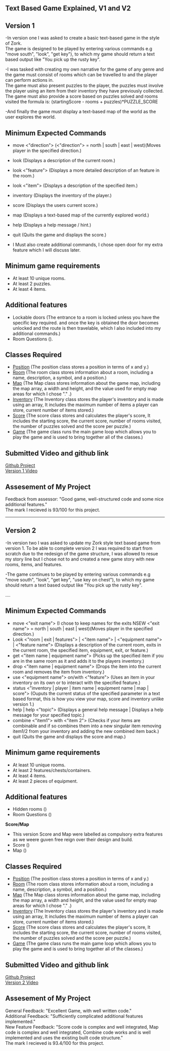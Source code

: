 **Text Based Game Explained, V1 and V2**
---  
**Version 1**
---  
-In version one I was asked to create a basic text-based game in the style of Zork.  
The game is designed to be played by entering various commands e.g "move south", "look", "get key"), to which my game should return a text based output like "You pick up the rusty key".  

-I was tasked with creating my own narrative for the game of any genre and the game must consist of rooms which can be travelled to and the player can perform actions in.    
The game must also present puzzles to the player, the puzzles must involve the player using an item from their inventory they have previously collected.  
The game must also provide a score based on puzzles solved and rooms visited the formula is: (startingScore - rooms + puzzles)*PUZZLE_SCORE  

-And finally the game must display a text-based map of the world as the user explores the world.

**Minimum Expected Commands**
---  
- move <"direction"> (<"direction"> = north | south | east | west)(Moves player in the specified direction.)  
- look (Displays a description of the current room.)  
- look <"feature"> (Displays a more detailed description of an feature in the room.)  
- look <"item"> (Displays a description of the specified item.)  
- inventory (Displays the inventory of the player.)  
- score (Displays the users current score.)  
- map (Displays a text-based map of the currently explored world.)  
- help (Displays a help message / hint.)  
- quit (Quits the game and displays the score.)

- I Must also create additional commands, I chose open door for my extra feature which I will discuss later.

**Minimum game requirements**
---  
- At least 10 unique rooms.    
- At least 2 puzzles.  
- At least 4 items.  

**Additional features**
---  
- Lockable doors (The entrance to a room is locked unless you have the specific key required. and once the key is obtained the door becomes unlocked and the route is then travelable, which I also included into my additional commands.)
- Room Questions ().

**Classes Required**
---  
- [Position](./Version%201/Position.java) (The position class stores a position in terms of x and y.)  
- [Room](./Version%201/Room.java) (The room class stores information about a room, including a name, description, a symbol, and a position.)  
- [Map](./Version%201/Map.java) (The Map class stores information about the game map, including the map array, a width and height, and the value used for empty map areas for which I chose "." .)  
- [Inventory](./Version%201/Inventory.java) (The Inventory class stores the player's inventory and is made using an array, It includes the maximum number of items a player can store, current number of items stored.)
- [Score](./Version%201/Score.java) (The score class stores and calculates the player's score, It includes the starting score, the current score, number of rooms visited, the number of puzzles solved and the score per puzzle.)
- [Game](./Version%201/Game.java) (The game class runs the main game loop which allows you to play the game and is used to bring together all of the classes.)

**Submitted Video and github link**
---  
[Github Project](https://git.cs.bham.ac.uk/oop-24-25/exh444)  
[Version 1 Video](https://youtu.be/IiBGIig8pdA?si=kOlHR6YKxWycIPDh)

**Assesement of My Project**
---  

Feedback from assessor: "Good game, well-structured code and some nice additional features."  
The mark I recieved is 93/100 for this project.  

---  
**Version 2**
---  

-In version two I was asked to update my Zork style text based game from version 1. To be able to complete version 2 I was required to start from scratch due to the redesign of the game structure, I was allowed to resue my story line but I chose not to and created a new game story with new rooms, items, and features.

-The game continues to be played by entering various commands e.g "move south", "look", "get key", "use key on chest"), to which my game should return a text based output like "You pick up the rusty key".

....


**Minimum Expected Commands**
---  
- move <"exit name"> (I chose to keep names for the exits NSEW <"exit name"> = north | south | east | west)(Moves player in the specified direction.)    
- Look <"room | exit | features"> | <"item name"> | <"equipment name"> | <"feature name"> (Displays a description of the current room, exits in the current room, the specified item, equipment, exit, or feature.)    
- get <"item name | equipment name"> (Picks up the specified item if you are in the same room as it and adds it to the players inventory.)    
- drop <"item name | equipment name"> (Drops the item into the current room and removes the item from inventory.)    
- use <"equipment name"> on/with <"feature"> (Uses an item in your inventory on its own or to interact with the specified feature.)      
- status <"inventory | player | item name | equipment name | map | score"> (Ouputs the current status of the specified parameter in a text based format, this is how you view your map, score and inventory unlike version 1.)    
- help | help <"topic"> (Displays a general help message | Displays a help message for your specified topic.)  
- combine <"item1"> with <"item 2"> (Checks if your items are combinable and if so combines them into a new singular item removing item1/2 from your inventory and adding the new combined item back.)   
- quit (Quits the game and displays the score and map.)  

**Minimum game requirements**
---  
- At least 10 unique rooms.    
- At least 2 features/chests/containers.  
- At least 4 items.
- At least 2 pieces of equipment.

**Additional features**
---  
- Hidden rooms ()  
- Room Questions ()  

**Score/Map**
  - This version Score and Map were labelled as compulsory extra features as we weere guven free reign over their design and build.  
  - Score ()  
  - Map ()  

**Classes Required**
---  
- [Position](./Version%201/Position.java) (The position class stores a position in terms of x and y.)  
- [Room](./Version%201/Room.java) (The room class stores information about a room, including a name, description, a symbol, and a position.)  
- [Map](./Version%201/Map.java) (The Map class stores information about the game map, including the map array, a width and height, and the value used for empty map areas for which I chose "." .)  
- [Inventory](./Version%201/Inventory.java) (The Inventory class stores the player's inventory and is made using an array, It includes the maximum number of items a player can store, current number of items stored.)
- [Score](./Version%201/Score.java) (The score class stores and calculates the player's score, It includes the starting score, the current score, number of rooms visited, the number of puzzles solved and the score per puzzle.)
- [Game](./Version%201/Game.java) (The game class runs the main game loop which allows you to play the game and is used to bring together all of the classes.)

**Submitted Video and github link**
---  
[Github Project](https://git.cs.bham.ac.uk/oop-24-25-2/exh444)  
[Version 2 Video](https://youtu.be/fpqI0m9TT8E?si=-DEkj-MkbVfnxlzh)

**Assesement of My Project**
---  
General Feedback: "Excellent Game, with well written code."  
Additional Feedback: "Sufficiently complicated additional features implemented."  
New Feature Feedback: "Score code is complex and well integrated, Map code is complex and well integrated, Combine code works and is well implemented and uses the existing built code structure."  
The mark I recieved is 93.4/100 for this project.    
